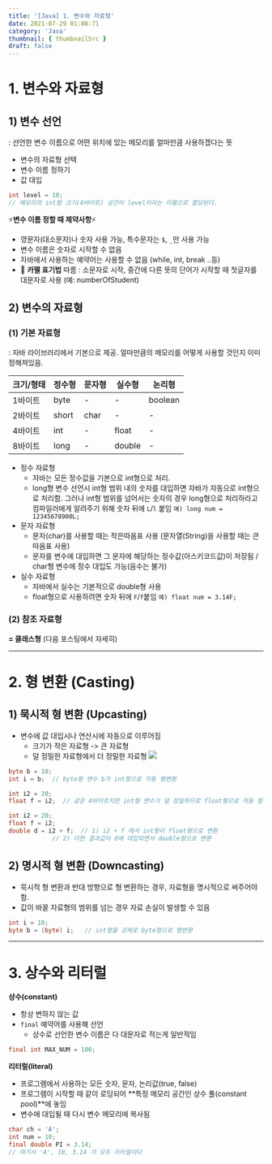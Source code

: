 ```yaml
---
title: '[Java] 1. 변수와 자료형'
date: 2021-07-29 01:08:71
category: 'Java'
thumbnail: { thumbnailSrc }
draft: false
---
```




# 1. 변수와 자료형
## 1) 변수 선언
: 선언한 변수 이름으로 어떤 위치에 있는 메모리를 얼마만큼 사용하겠다는 뜻

- 변수의 자료형 선택
- 변수 이름 정하기
- 값 대입
```java
int level = 10;
// 메모리의 int형 크기(4바이트) 공간이 level이라는 이름으로 할당된다.
```


⚡**변수 이름 정할 때 제약사항**⚡

- 영문자(대소문자)나 숫자 사용 가능, 특수문자는 `$`, `_`만 사용 가능
- 변수 이름은 숫자로 시작할 수 없음
- 자바에서 사용하는 예약어는 사용할 수 없음 (while, int, break ..등)
- 🐫 **카멜 표기법** 따름 
  : 소문자로 시작, 중간에 다른 뜻의 단어가 시작할 때 첫글자를 대문자로 사용 (예: numberOfStudent) 


## 2) 변수의 자료형

### (1) 기본 자료형
: 자바 라이브러리에서 기본으로 제공. 얼마만큼의 메모리를 어떻게 사용할 것인지 이미 정해져있음.

| 크기/형태 | 정수형 | 문자형 | 실수형 | 논리형  |
| --------- | ------ | ------ | ------ | ------- |
| 1바이트   | byte   | -      | -      | boolean |
| 2바이트   | short  | char   | -      | -       |
| 4바이트   | int    | -      | float  | -       |
| 8바이트   | long   | -      | double | -       |

- 정수 자료형
  - 자바는 모든 정수값을 기본으로 int형으로 처리.
  - long형 변수 선언시 int형 범위 내의 숫자를 대입하면 자바가 자동으로 int형으로 처리함. 그러나 int형 범위를 넘어서는 숫자의 경우 long형으로 처리하라고 컴파일러에게 알려주기 위해 숫자 뒤에 `L`/`l` 붙임
  `예) long num = 12345678900L;`
- 문자 자료형
  - 문자(char)를 사용할 때는 작은따옴표 사용 (문자열(String)을 사용할 때는 큰따옴표 사용) 
  - 문자를 변수에 대입하면 그 문자에 해당하는 정수값(아스키코드값)이 저장됨 / char형 변수에 정수 대입도 가능(음수는 불가)
- 실수 자료형
  - 자바에서 실수는 기본적으로 double형 사용
  - float형으로 사용하려면 숫자 뒤에 `F`/`f`붙임
  `예) float num = 3.14F;`
  
  
### (2) 참조 자료형
**= 클래스형** (다음 포스팅에서 자세히)



-----------------------------------------------------------




# 2. 형 변환 (Casting)

## 1) 묵시적 형 변환 (Upcasting)
- 변수에 값 대입시나 연산시에 자동으로 이루어짐
  - 크기가 작은 자료형 -> 큰 자료형 
  - 덜 정밀한 자료형에서 더 정밀한 자료형
  ![](https://images.velog.io/images/hmjang28/post/d6b4de48-a241-4ce2-8668-e0b12d25be09/image.png)

```java
byte b = 10;
int i = b;  // byte형 변수 b가 int형으로 자동 형변환

int i2 = 20;
float f = i2;  // 같은 4바이트지만 int형 변수가 덜 정밀하므로 float형으로 자동 형변환

int i2 = 20;
float f = i2;
double d = i2 + f;  // 1) i2 + f 에서 int형이 float형으로 변환
		    // 2) 더한 결과값이 d에 대입되면서 double형으로 변환
```



## 2) 명시적 형 변환 (Downcasting)

- 묵시적 형 변환과 반대 방향으로 형 변환하는 경우, 자료형을 명시적으로 써주어야 함.
- 값이 바꿀 자료형의 범위를 넘는 경우 자료 손실이 발생할 수 있음
```java
int i = 10;
byte b = (byte) i;   // int형을 강제로 byte형으로 형변환
```



---------------------------------------------



# 3. 상수와 리터럴

**상수(constant)**
- 항상 변하지 않는 값
- `final` 예약어를 사용해 선언
  - 상수로 선언한 변수 이름은 다 대문자로 적는게 일반적임
```java
final int MAX_NUM = 100;
```

**리터럴(literal)**
- 프로그램에서 사용하는 모든 숫자, 문자, 논리값(true, false)
- 프로그램이 시작할 때 같이 로딩되어 **특정 메모리 공간인 상수 풀(constant pool)**에 놓임 
- 변수에 대입될 때 다시 변수 메모리에 복사됨
```java
char ch = 'A';
int num = 10;
final double PI = 3.14;
// 여기서 'A', 10, 3.14 가 모두 리터럴이다
```

